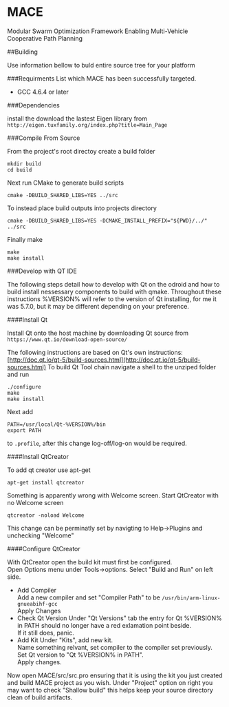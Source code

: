# MACE
Modular Swarm Optimization Framework Enabling Multi-Vehicle Cooperative Path Planning

##Building

Use information bellow to buld entire source tree for your platform

###Requirments
List which MACE has been successfully targeted.
* GCC 4.6.4 or later

###Dependencies

install the download the lastest Eigen library from  
`http://eigen.tuxfamily.org/index.php?title=Main_Page`

###Compile From Source

From the project's root directoy create a build folder
```
mkdir build
cd build
``` 

Next run CMake to generate build scripts
```
cmake -DBUILD_SHARED_LIBS=YES ../src
```
To instead place build outputs into projects directory
```
cmake -DBUILD_SHARED_LIBS=YES -DCMAKE_INSTALL_PREFIX="${PWD}/../" ../src
```

Finally make
```
make
make install
```

###Develop with QT IDE

The following steps detail how to develop with Qt on the odroid and how to build install nessessary components to build with qmake. Throughout these instructions %VERSION% will refer to the version of Qt installing, for me it was 5.7.0, but it may be different depending on your preference.

####Install Qt

Install Qt onto the host machine by downloading Qt source from  
`https://www.qt.io/download-open-source/`

The following instructions are based on Qt's own instructions: [http://doc.qt.io/qt-5/build-sources.html](http://doc.qt.io/qt-5/build-sources.html)
To build Qt Tool chain navigate a shell to the unziped folder and run
```
./configure
make
make install
```
Next add 
```
PATH=/usr/local/Qt-%VERSION%/bin
export PATH
```
to `.profile`, after this change log-off/log-on would be required.

####Install QtCreator

To add qt creator use apt-get
```
apt-get install qtcreator
```

Something is apparently wrong with Welcome screen. Start QtCreator with no Welcome screen
```
qtcreator -noload Welcome
```
This change can be perminatly set by navigting to Help->Plugins and unchecking "Welcome"

####Configure QtCreator

With QtCreator open the build kit must first be configured.  
Open Options menu under Tools->options. Select "Build and Run" on left side.

* Add Compiler  
Add a new compiler and set "Compiler Path" to be `/usr/bin/arm-linux-gnueabihf-gcc`  
Apply Changes
* Check Qt Version
Under "Qt Versions" tab the entry for Qt %VERSION% in PATH should no longer have a red exlamation point beside.  
If it still does, panic.
* Add Kit
Under "Kits", add new kit.  
Name something relvant, set compiler to the compiler set previously.  
Set Qt version to "Qt %VERSION% in PATH".  
Apply changes.

Now open MACE/src/src.pro ensuring that it is using the kit you just created and build MACE project as you wish.
Under "Project" option on right you may want to check "Shallow build" this helps keep your source directory clean of build artifacts.
